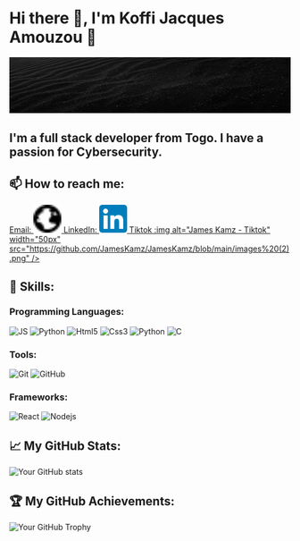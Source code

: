 # Hi there 👋, I'm Koffi Jacques Amouzou 🚀

<!-- ![background](https://github.com/JamesKamz/JamesKamz/blob/main/adrien-olichon-RCAhiGJsUUE-unsplash.jpg) -->
<img src="https://github.com/JamesKamz/JamesKamz/blob/main/adrien-olichon-RCAhiGJsUUE-unsplash.jpg" width="100%" height="100">

## I'm a full stack developer from Togo. I have a passion for Cybersecurity.

## 📫 How to reach me:
<a href="mailto:jameskamzk@gmail.com">
  Email: <img  alt="Jacques Amouzou - Email" width="50px" src="https://raw.githubusercontent.com/iconic/open-iconic/master/svg/globe.svg" />
</a>
<a href="https://linkedin.com/in/james-kamz">
  LinkedIn: <img alt="Koffi Jacques Amouzou - LinkedIn" width="50px" src="https://github.com/JamesKamz/JamesKamz/blob/main/LinkedIn_icon.svg" />
</a>
<a href="https://tiktok.com/@james_kamz">
  Tiktok :img alt="James Kamz - Tiktok" width="50px" src="https://github.com/JamesKamz/JamesKamz/blob/main/images%20(2).png" />
</a>

## 💼 Skills:

### Programming Languages: 
![JS](https://img.shields.io/badge/-JavaScript-black?style=flat-square&logo=javascript)
![Python](https://img.shields.io/badge/-Python-black?style=flat-square&logo=Python)
![Html5](https://img.shields.io/badge/-Html-black?style=flat-square&logo=Html)
![Css3](https://img.shields.io/badge/-Css-black?style=flat-square&logo=Css)
![Python](https://img.shields.io/badge/-Typescript-black?style=flat-square&logo=Typescript)
![C](https://img.shields.io/badge/-C-black?style=flat-square&logo=C) 

### Tools: 
![Git](https://img.shields.io/badge/-Git-black?style=flat-square&logo=git)
![GitHub](https://img.shields.io/badge/-GitHub-181717?style=flat-square&logo=github)

### Frameworks: 
![React](https://img.shields.io/badge/-React-black?style=flat-square&logo=react)
![Nodejs](https://img.shields.io/badge/-Nodejs-black?style=flat-square&logo=Node.js)

## 📈 My GitHub Stats:

![Your GitHub stats](https://github-readme-stats.vercel.app/api?username=jameskamz&show_icons=true)

## 🏆 My GitHub Achievements:

![Your GitHub Trophy](https://github-profile-trophy.vercel.app/?username=jameskamz&column=7)


<!--
**JamesKamz/JamesKamz** is a ✨ _special_ ✨ repository because its `README.md` (this file) appears on your GitHub profile.

Here are some ideas to get you started:

- 🔭 I’m currently working on ...
- 🌱 I’m currently learning ...
- 👯 I’m looking to collaborate on ...
- 🤔 I’m looking for help with ...
- 💬 Ask me about ...
- 📫 How to reach me: ...
- 😄 Pronouns: ...
- ⚡ Fun fact: ...
-->
